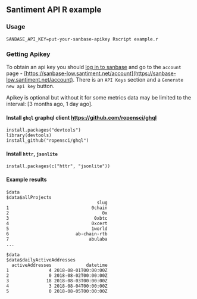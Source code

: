 ## Santiment API R example

### Usage

```
SANBASE_API_KEY=put-your-sanbase-apikey Rscript example.r
```

### Getting Apikey

To obtain an api key you should [log in to sanbase](https://sanbase-low.santiment.net/login) and go to the `account` page - [https://sanbase-low.santiment.net/account](https://sanbase-low.santiment.net/account). There is an `API Keys` section and a `Generate new api key` button.

Apikey is optional but without it for some metrics data may be limited to the interval: [3 months ago, 1 day ago].

#### Install `ghql` graphql client https://github.com/ropensci/ghql

```
install.packages("devtools")
library(devtools)
install_github("ropensci/ghql")
```

#### Install `httr`, `jsonlite`

```
install.packages(c("httr", "jsonlite"))
```

#### Example results

```
$data
$data$allProjects
                                  slug
1                               0chain
2                                   0x
3                                0xbtc
4                               0xcert
5                               1world
6                         ab-chain-rtb
7                              abulaba
...
```


```
$data
$data$dailyActiveAddresses
  activeAddresses             datetime
1               4 2018-08-01T00:00:00Z
2               0 2018-08-02T00:00:00Z
3              18 2018-08-03T00:00:00Z
4               3 2018-08-04T00:00:00Z
5               0 2018-08-05T00:00:00Z

```
